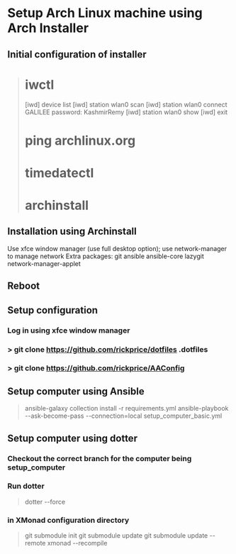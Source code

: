# Setup Arch Linux machine using Arch Installer

## Initial configuration of installer 

> # iwctl
> \[iwd\] device list
> \[iwd\] station wlan0 scan
> \[iwd\] station wlan0 connect GALILEE
> password: KashmirRemy
> \[iwd\] station wlan0 show
> \[iwd\] exit
> # ping archlinux.org
> # timedatectl
> # archinstall

## Installation using Archinstall
Use xfce window manager (use full desktop option); use network-manager to manage network
Extra packages: git ansible ansible-core lazygit network-manager-applet

## Reboot

## Setup configuration
### Log in using xfce window manager
### > git clone https://github.com/rickprice/dotfiles .dotfiles
### > git clone https://github.com/rickprice/AAConfig

## Setup computer using Ansible
> ansible-galaxy collection install -r requirements.yml
> ansible-playbook --ask-become-pass --connection=local setup_computer_basic.yml

## Setup computer using dotter
### Checkout the correct branch for the computer being setup_computer
### Run dotter
> dotter --force
### in XMonad configuration directory
> git submodule init
> git submodule update
> git submodule update --remote
> xmonad --recompile
